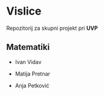 # Vislice
Repozitorij za skupni projekt pri **UVP**

## Matematiki

- Ivan Vidav

- Matija Pretnar

- Anja Petković 